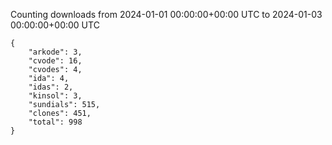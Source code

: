 
Counting downloads from 2024-01-01 00:00:00+00:00 UTC to 2024-01-03 00:00:00+00:00 UTC

```
{
    "arkode": 3,
    "cvode": 16,
    "cvodes": 4,
    "ida": 4,
    "idas": 2,
    "kinsol": 3,
    "sundials": 515,
    "clones": 451,
    "total": 998
}
```
